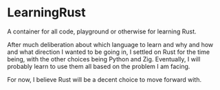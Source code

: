 # LearningRust

A container for all code, playground or otherwise for learning Rust.

After much deliberation about which language to learn and why and how and what direction I wanted to be going in, I settled on Rust for the time being, with the other choices being Python and Zig. Eventually, I will probably learn to use them all based on the problem I am facing.

For now, I believe Rust will be a decent choice to move forward with.
